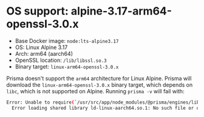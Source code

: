 # OS support: alpine-3.17-arm64-openssl-3.0.x

- Base Docker image: `node:lts-alpine3.17`
- OS: Linux Alpine 3.17
- Arch: arm64 (aarch64)
- OpenSSL location: `/lib/libssl.so.3`
- Binary target: `linux-arm64-openssl-3.0.x`

Prisma doesn't support the `arm64` architecture for Linux Alpine.
Prisma will download the `linux-arm64-openssl-3.0.x` binary target, which depends on `libc`, which is not supported on Alpine.
Running `prisma -v` will fail with:

```sh
Error: Unable to require(`/usr/src/app/node_modules/@prisma/engines/libquery_engine-linux-arm64-openssl-3.0.x.so.node`)
  Error loading shared library ld-linux-aarch64.so.1: No such file or directory (needed by /usr/src/app/node_modules/@prisma/engines/libquery_engine-linux-arm64-openssl-3.0.x.so.node)
```
